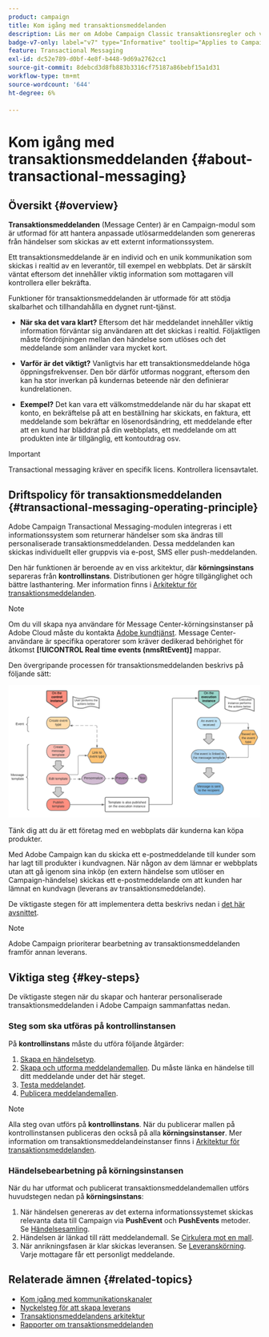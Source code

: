 ```yaml
---
product: campaign
title: Kom igång med transaktionsmeddelanden
description: Läs mer om Adobe Campaign Classic transaktionsregler och viktiga steg
badge-v7-only: label="v7" type="Informative" tooltip="Applies to Campaign Classic v7 only"
feature: Transactional Messaging
exl-id: dc52e789-d0bf-4e8f-b448-9d69a2762cc1
source-git-commit: 8debcd3d8fb883b3316cf75187a86bebf15a1d31
workflow-type: tm+mt
source-wordcount: '644'
ht-degree: 6%

---
```



# Kom igång med transaktionsmeddelanden {#about-transactional-messaging}



## Översikt {#overview}

**Transaktionsmeddelanden** (Message Center) är en Campaign-modul som är utformad för att hantera anpassade utlösarmeddelanden som genereras från händelser som skickas av ett externt informationssystem.

Ett transaktionsmeddelande är en individ och en unik kommunikation som skickas i realtid av en leverantör, till exempel en webbplats. Det är särskilt väntat eftersom det innehåller viktig information som mottagaren vill kontrollera eller bekräfta.

Funktioner för transaktionsmeddelanden är utformade för att stödja skalbarhet och tillhandahålla en dygnet runt-tjänst.

* **När ska det vara klart?** Eftersom det här meddelandet innehåller viktig information förväntar sig användaren att det skickas i realtid. Följaktligen måste fördröjningen mellan den händelse som utlöses och det meddelande som anländer vara mycket kort.

* **Varför är det viktigt?** Vanligtvis har ett transaktionsmeddelande höga öppningsfrekvenser. Den bör därför utformas noggrant, eftersom den kan ha stor inverkan på kundernas beteende när den definierar kundrelationen.

* **Exempel?** Det kan vara ett välkomstmeddelande när du har skapat ett konto, en bekräftelse på att en beställning har skickats, en faktura, ett meddelande som bekräftar en lösenordsändring, ett meddelande efter att en kund har bläddrat på din webbplats, ett meddelande om att produkten inte är tillgänglig, ett kontoutdrag osv.

>[!IMPORTANT]
>
>Transactional messaging kräver en specifik licens. Kontrollera licensavtalet.

<!--Before starting with transactional messaging, make sure you read the corresponding [best practices and limitations]().-->

## Driftspolicy för transaktionsmeddelanden {#transactional-messaging-operating-principle}

Adobe Campaign Transactional Messaging-modulen integreras i ett informationssystem som returnerar händelser som ska ändras till personaliserade transaktionsmeddelanden. Dessa meddelanden kan skickas individuellt eller gruppvis via e-post, SMS eller push-meddelanden.

Den här funktionen är beroende av en viss arkitektur, där **körningsinstans** separeras från **kontrollinstans**. Distributionen ger högre tillgänglighet och bättre lasthantering. Mer information finns i [Arkitektur för transaktionsmeddelanden](../../message-center/using/transactional-messaging-architecture.md).

>[!NOTE]
>
>Om du vill skapa nya användare för Message Center-körningsinstanser på Adobe Cloud måste du kontakta [Adobe kundtjänst](https://helpx.adobe.com/se/enterprise/admin-guide.html/enterprise/using/support-for-experience-cloud.ug.html). Message Center-användare är specifika operatorer som kräver dedikerad behörighet för åtkomst **[!UICONTROL Real time events (nmsRtEvent)]** mappar.

Den övergripande processen för transaktionsmeddelanden beskrivs på följande sätt:

![](assets/transactional-msg-overview.png)

Tänk dig att du är ett företag med en webbplats där kunderna kan köpa produkter.

Med Adobe Campaign kan du skicka ett e-postmeddelande till kunder som har lagt till produkter i kundvagnen. När någon av dem lämnar er webbplats utan att gå igenom sina inköp (en extern händelse som utlöser en Campaign-händelse) skickas ett e-postmeddelande om att kunden har lämnat en kundvagn (leverans av transaktionsmeddelande).

De viktigaste stegen för att implementera detta beskrivs nedan i [det här avsnittet](#key-steps).

>[!NOTE]
>
>Adobe Campaign prioriterar bearbetning av transaktionsmeddelanden framför annan leverans.

## Viktiga steg {#key-steps}

De viktigaste stegen när du skapar och hanterar personaliserade transaktionsmeddelanden i Adobe Campaign sammanfattas nedan.

### Steg som ska utföras på kontrollinstansen

På **kontrollinstans** måste du utföra följande åtgärder:

1. [Skapa en händelsetyp](../../message-center/using/creating-event-types.md).
1. [Skapa och utforma meddelandemallen](../../message-center/using/creating-the-message-template.md). Du måste länka en händelse till ditt meddelande under det här steget.
1. [Testa meddelandet](../../message-center/using/testing-message-templates.md).
1. [Publicera meddelandemallen](../../message-center/using/publishing-message-templates.md).

>[!NOTE]
>
>Alla steg ovan utförs på **kontrollinstans**. När du publicerar mallen på kontrollinstansen publiceras den också på alla **körningsinstanser**. Mer information om transaktionsmeddelandeinstanser finns i [Arkitektur för transaktionsmeddelanden](../../message-center/using/transactional-messaging-architecture.md).

### Händelsebearbetning på körningsinstansen

När du har utformat och publicerat transaktionsmeddelandemallen utförs huvudstegen nedan på **körningsinstans**:

1. När händelsen genereras av det externa informationssystemet skickas relevanta data till Campaign via **PushEvent** och **PushEvents** metoder. Se [Händelsesamling](../../message-center/using/about-event-processing.md#event-collection).
1. Händelsen är länkad till rätt meddelandemall. Se [Cirkulera mot en mall](../../message-center/using/about-event-processing.md#routing-towards-a-template).
1. När anrikningsfasen är klar skickas leveransen. Se [Leveranskörning](../../message-center/using/delivery-execution.md). Varje mottagare får ett personligt meddelande.

## Relaterade ämnen {#related-topics}

* [Kom igång med kommunikationskanaler](../../delivery/using/communication-channels.md)
* [Nyckelsteg för att skapa leverans](../../delivery/using/steps-about-delivery-creation-steps.md)
* [Transaktionsmeddelandens arkitektur](../../message-center/using/transactional-messaging-architecture.md)
* [Rapporter om transaktionsmeddelanden](../../message-center/using/about-transactional-messaging-reports.md)
